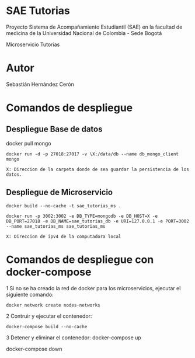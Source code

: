 # SAE Tutorias
Proyecto Sistema de Acompañamiento Estudiantil (SAE) en la facultad de medicina de la Universidad Nacional de Colombia - Sede Bogotá

Microservicio Tutorias

# Autor
Sebastián Hernández Cerón


# Comandos de despliegue

## Despliegue Base de datos
docker pull mongo

    docker run -d -p 27018:27017 -v \X:/data/db --name db_mongo_client mongo
    
    X: Direccion de la carpeta donde de sea guardar la persistencia de los datos.

## Despliegue de Microservicio
    docker build --no-cache -t sae_tutorias_ms .

    docker run -p 3002:3002 -e DB_TYPE=mongodb -e DB_HOST=X -e DB_PORT=27018 -e DB_NAME=sae_tutorias_db -e URI=127.0.0.1 -e PORT=3002 --name sae_tutorias_ms sae_tutorias_ms

    X: Direccion de ipv4 de la computadora local

# Comandos de despliegue con docker-compose

1 Si no se ha creado la red de docker para los microservicios, ejecutar el siguiente comando:

    docker network create nodes-networks

2 Contruir y ejecutar el contenedor:

    docker-compose build --no-cache

3 Detener y eliminar el contenedor:
    docker-compose up

docker-compose down
